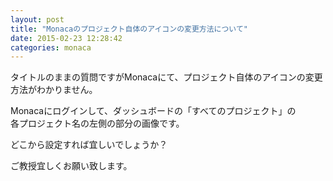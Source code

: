 ```yaml
---
layout: post
title: "Monacaのプロジェクト自体のアイコンの変更方法について"
date: 2015-02-23 12:28:42
categories: monaca
---
```

<p>タイトルのままの質問ですがMonacaにて、プロジェクト自体のアイコンの変更方法がわかりません。</p>

<p>Monacaにログインして、ダッシュボードの「すべてのプロジェクト」の<br>
各プロジェクト名の左側の部分の画像です。</p>

<p>どこから設定すれば宜しいでしょうか？</p>

<p>ご教授宜しくお願い致します。</p>
